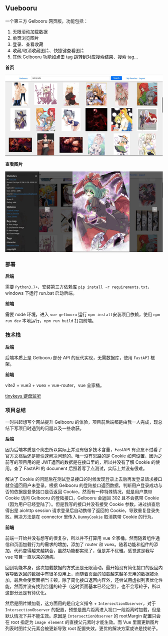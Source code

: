## Vuebooru

一个第三方 Gelbooru 网页版，功能包括：

1. 无限滚动加载数据
2. 单页浏览图片
3. 登录、查看收藏
4. 收藏/取消收藏图片、快捷键查看图片
5. 其他 Gelbooru 功能如点击 tag 跳转到对应搜索结果、搜索 tag...

**首页**

![](./images/1.JPG)

**查看图片**

![](./images/2.JPG)

### 部署

**后端**

需要 `Python3.7+`、安装第三方依赖库 `pip install -r requirements.txt`，windows 下运行 run.bat 启动后端。

**前端**

需要 node 环境，进入 `vue-gelbooru` 运行 `npm install`安装项目依赖，使用 `npm run dev` 本地运行，`npm run build` 打包前端。

### 技术栈

**后端**

后端本质上是 Gelbooru 部分 API 的反代实现，无需数据库，使用 `FastAPI` 框架。

**前端**

vite2 + vue3 + vuex + vue-router，vue 全家桶。

[tinykeys 键盘监听](https://github.com/jamiebuilds/tinykeys)

### 项目总结

一时兴起想写个网站提升 Gelbooru 的体验，项目前后端都是由我一人完成，现总结下写项目时遇到的问题以及一些收获。

**后端**

因为后端本质是个爬虫所以实际上并没有很多技术含量，FastAPI 有点忘不过看了官方文档后还是能快速解决问题的。唯一没有思路的是 Cookie 如何设置，因为之前写的项目用的是 JWT返回的数据是在接口里的，所以并没有了解 Cookie 的使用。查了 FastAPI 的 document 后照着写了点测试，实际上并没有很难。

解决了 Cookie 的问题后在测试登录接口的时候发现登录上去后再发登录请求接口就会返回用户未登录。根据 Gelbooru 的登陆接口返回数据，判断用户登录成功与否的依据是登录接口是否返回 Cookie，然而有一种特殊情况，就是用户携带 Cookie 访问 Gelbooru 的登陆接口，Gelbooru 会返回 302 且不会携带 Cookie（因为用户已经登陆了）。但是我写的接口并没有接受 Cookie 参数。进过排查后得出是 aiohttp session 请求登录后自动携带了返回的 Cookie，导致重复登录失败。解决方法是在 connector 里传入 `DummyCookie` 取消携带 Cookie 的行为。

**前端**

前端一开始并没有想写的很复杂，所以并不打算用 vue 全家桶。然而随着组件通信和页面加载行为的需求的增加，添加了 router 和 vuex。随着功能和组件的添加，代码变得越来越耦合，虽然功能都实现了，但是并不优雅。感觉这是我写 vue 项目一直以来的通病。

回到功能本身，这次加载数据的方式还是无限滚动。最开始没有简化接口的返回内容导致返回的数据中有很多没用上，而随着页面的加载越来越多无用的数据被添加，最后会使页面相当卡顿。除了简化接口返回内容外，还尝试用虚拟列表优化性能，然而并没有找到合适的轮子（这时页面基本已经定型），也不会写轮子，所以这部分还是有待优化。

然后是图片懒加载，这方面用的是自定义指令 + `IntersectionObserver`，对于 `IntersectionObserver` 的配置，预想是图片距离进入视口一段距离时加载，但是默认情况下并不能生效。原因是 `IntersectionObserver`  的 rootMargin 配置只会在 root 指定为 `image element` 的直接父元素时才能生效。而 Vue 里面更新图片列表时图片父元素会被更新导致 root 配置失效。更优的解决方案或许是找轮子。
